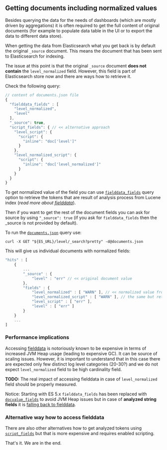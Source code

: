 ## Getting documents including normalized values

Besides querying the data for the needs of dashboards (which are mostly driven by aggregations)
it is often required to get the full content of original documents (for example to populate data
table in the UI or to export the data to different data store). 

When getting the data from Elasticsearch what you get back is by default the original `_source` document.
This means the document that has been sent to Elasticsearch for indexing.

The issue at this point is that the original `_source` document **does not contain** the `level_normalized`
field. However, this field is part of Elasticsearch store now and there are ways how to retrieve it.

Check the following query:

````javascript
// content of documents.json file
{
  "fielddata_fields" : [
    "level_normalized",
    "level"
  ],
  "_source": true,
  "script_fields": { // << alternative approach
    "level_script": {
      "script": {
        "inline": "doc['level']"
      }
    },
    "level_normalized_script": {
      "script": {
        "inline": "doc['level_normalized']"
      }
    }
  }
}
````
To get normalized value of the field you can use
[`fielddata_fields`](https://www.elastic.co/guide/en/elasticsearch/reference/2.4/search-request-fielddata-fields.html)
query option to retrieve the tokens that are result of analysis process from Lucene index
(_read more about [fielddata](https://www.elastic.co/guide/en/elasticsearch/reference/2.4/fielddata.html)_).

Then if you want to get the rest of the document fields you can ask for source by
using `"_source": true` (if you ask for `fielddata_fields` then the _source is not provided by default).

To run the [`documents.json`](documents.json) query use:

````shell
curl -X GET "${ES_URL}/level/_search?pretty" -d@documents.json
````
This will give us individual documents with normalized fields:

````javascript
"hits" : [
    {
        ...
        "_source" : {
            "level" : "err" // << original document value
        },
        "fields" : {
            "level_normalized" : [ "WARN" ], // << normalized value from fielddata
            "level_normalized_script" : [ "WARN" ], // the same but retrieved using script
            "level_script" : [ "err" ],
            "level" : [ "err" ]
        }
    }
    ...
]
````

### Performance implications

Accessing [fielddata](https://www.elastic.co/guide/en/elasticsearch/reference/2.4/fielddata.html) is
notoriously known to be expensive in terms of increased JVM Heap usage (leading to expensive GC). It can be source of scaling issues.
However, it is important to understand that in this case there are expected only few distinct
log level categories (20-30?) and we do not expect `level_normalized` field to be high cardinality field.

**TODO:** The real impact of accessing fielddata in case of `level_normalized` field should be properly measured.

Notice: Starting with ES 5.x `fielddata_fields` has been replaced with
[`docvalue_fields`](https://www.elastic.co/guide/en/elasticsearch/reference/current/search-request-docvalue-fields.html)
to avoid JVM Heap issues but in case of **analyzed string fields**
it is [falling back to fielddata](https://www.elastic.co/guide/en/elasticsearch/reference/current/doc-values.html).


### Alternative way how to access fielddata

There are also other alternatives how to get analyzed tokens using [`script_fields`](https://www.elastic.co/guide/en/elasticsearch/reference/2.4/search-request-script-fields.html)
but that is more expensive and requires enabled scripting.  

That's it. We are in the end.
